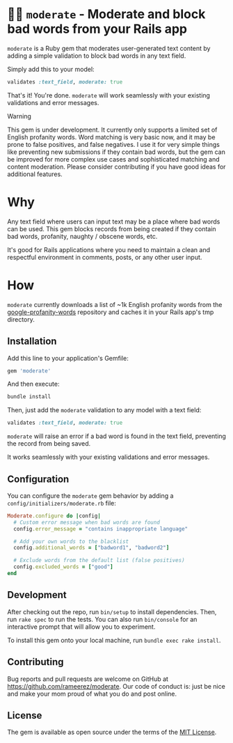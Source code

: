 # 👮‍♂️ `moderate` - Moderate and block bad words from your Rails app

`moderate` is a Ruby gem that moderates user-generated text content by adding a simple validation to block bad words in any text field.

Simply add this to your model:

```ruby
validates :text_field, moderate: true
```

That's it! You're done. `moderate` will work seamlessly with your existing validations and error messages.

> [!WARNING]
> This gem is under development. It currently only supports a limited set of English profanity words. Word matching is very basic now, and it may be prone to false positives, and false negatives. I use it for very simple things like preventing new submissions if they contain bad words, but the gem can be improved for more complex use cases and sophisticated matching and content moderation. Please consider contributing if you have good ideas for additional features.

# Why

Any text field where users can input text may be a place where bad words can be used. This gem blocks records from being created if they contain bad words, profanity, naughty / obscene words, etc.

It's good for Rails applications where you need to maintain a clean and respectful environment in comments, posts, or any other user input.

# How

`moderate` currently downloads a list of ~1k English profanity words from the [google-profanity-words](https://github.com/coffee-and-fun/google-profanity-words) repository and caches it in your Rails app's tmp directory.

## Installation

Add this line to your application's Gemfile:

```ruby
gem 'moderate'
```

And then execute:

```bash
bundle install
```

Then, just add the `moderate` validation to any model with a text field:

```ruby
validates :text_field, moderate: true
```

`moderate` will raise an error if a bad word is found in the text field, preventing the record from being saved.

It works seamlessly with your existing validations and error messages.

## Configuration

You can configure the `moderate` gem behavior by adding a `config/initializers/moderate.rb` file:
```ruby
Moderate.configure do |config|
  # Custom error message when bad words are found
  config.error_message = "contains inappropriate language"

  # Add your own words to the blacklist
  config.additional_words = ["badword1", "badword2"]

  # Exclude words from the default list (false positives)
  config.excluded_words = ["good"]
end
```

## Development

After checking out the repo, run `bin/setup` to install dependencies. Then, run `rake spec` to run the tests. You can also run `bin/console` for an interactive prompt that will allow you to experiment.

To install this gem onto your local machine, run `bundle exec rake install`.

## Contributing

Bug reports and pull requests are welcome on GitHub at https://github.com/rameerez/moderate. Our code of conduct is: just be nice and make your mom proud of what you do and post online.

## License

The gem is available as open source under the terms of the [MIT License](https://opensource.org/licenses/MIT).
